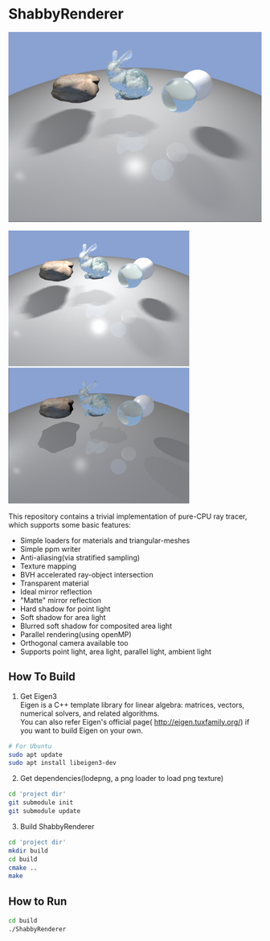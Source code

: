 # ShabbyRenderer  

![avatar](img/composited_area_light.png)  
<p>
    <img width="360" alt="Example 1" src="img/multi_shadow_ray.png"/>
    <img width="360" alt="Example 2" src="img/preview.png"/>
</p>



This repository contains a trivial implementation of pure-CPU ray tracer, which supports some basic features: 
* Simple loaders for materials and triangular-meshes    
* Simple ppm writer
* Anti-aliasing(via stratified sampling)  
* Texture mapping
* BVH accelerated ray-object intersection
* Transparent material  
* Ideal mirror reflection  
* "Matte" mirror reflection  
* Hard shadow for point light
* Soft shadow for area light
* Blurred soft shadow for composited area light
* Parallel rendering(using openMP)
* Orthogonal camera available too
* Supports point light, area light, parallel light, ambient light

## How To Build  

1. Get Eigen3  
Eigen is a C++ template library for linear algebra: matrices, vectors, numerical solvers, and related algorithms.  
You can also refer Eigen's official page( http://eigen.tuxfamily.org/) if you want to build Eigen on your own.  
```bash  
# For Ubuntu
sudo apt update
sudo apt install libeigen3-dev
```

2. Get dependencies(lodepng, a png loader to load png texture)  
```bash
cd 'project dir'
git submodule init
git submodule update
```

3. Build ShabbyRenderer
```bash
cd 'project dir'
mkdir build
cd build
cmake ..
make
```

## How to Run
```bash
cd build
./ShabbyRenderer
```